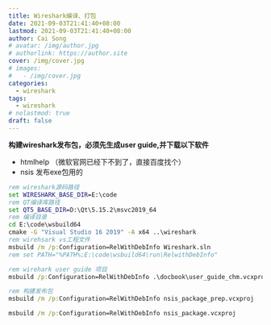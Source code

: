 ```yaml
---
title: Wireshark编译、打包
date: 2021-09-03T21:41:40+08:00
lastmod: 2021-09-03T21:41:40+08:00
author: Cai Song
# avatar: /img/author.jpg
# authorlink: https://author.site
cover: /img/cover.jpg
# images:
#   - /img/cover.jpg
categories:
  - wireshark
tags:
  - wireshark
# nolastmod: true
draft: false
---
```


**构建wireshark发布包，必须先生成user guide,并下载以下软件**

* htmlhelp （微软官网已经下不到了，直接百度找个）
* nsis 发布exe包用的
```bat
rem wireshark源码路径
set WIRESHARK_BASE_DIR=E:\code
rem QT编译库路径
set QT5_BASE_DIR=D:\Qt\5.15.2\msvc2019_64
rem 编译目录
cd E:\code\wsbuild64
cmake -G "Visual Studio 16 2019" -A x64 ..\wireshark
rem wirehsark vs工程文件
msbuild /m /p:Configuration=RelWithDebInfo Wireshark.sln
rem set PATH="%PATH%;E:\code\wsbuild64\run\RelwithDebInfo"

rem wirehark user guide 项目
msbuild /p:Configuration=RelWithDebInfo .\docbook\user_guide_chm.vcxproj

rem 构建发布包
msbuild /m /p:Configuration=RelWithDebInfo nsis_package_prep.vcxproj

msbuild /m /p:Configuration=RelWithDebInfo nsis_package.vcxproj
```
